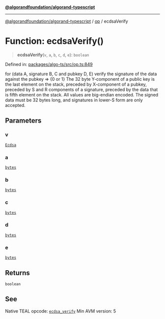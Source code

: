 [**@algorandfoundation/algorand-typescript**](../../../README.md)

***

[@algorandfoundation/algorand-typescript](../../../README.md) / [op](../README.md) / ecdsaVerify

# Function: ecdsaVerify()

> **ecdsaVerify**(`v`, `a`, `b`, `c`, `d`, `e`): `boolean`

Defined in: [packages/algo-ts/src/op.ts:849](https://github.com/algorandfoundation/puya-ts/blob/89ee9cf9a58d93e3ffbb727cfadf537835799a71/packages/algo-ts/src/op.ts#L849)

for (data A, signature B, C and pubkey D, E) verify the signature of the data against the pubkey => {0 or 1}
The 32 byte Y-component of a public key is the last element on the stack, preceded by X-component of a pubkey, preceded by S and R components of a signature, preceded by the data that is fifth element on the stack. All values are big-endian encoded. The signed data must be 32 bytes long, and signatures in lower-S form are only accepted.

## Parameters

### v

[`Ecdsa`](../enumerations/Ecdsa.md)

### a

[`bytes`](../../../type-aliases/bytes.md)

### b

[`bytes`](../../../type-aliases/bytes.md)

### c

[`bytes`](../../../type-aliases/bytes.md)

### d

[`bytes`](../../../type-aliases/bytes.md)

### e

[`bytes`](../../../type-aliases/bytes.md)

## Returns

`boolean`

## See

Native TEAL opcode: [`ecdsa_verify`](https://developer.algorand.org/docs/get-details/dapps/avm/teal/opcodes/v10/#ecdsa_verify)
Min AVM version: 5
